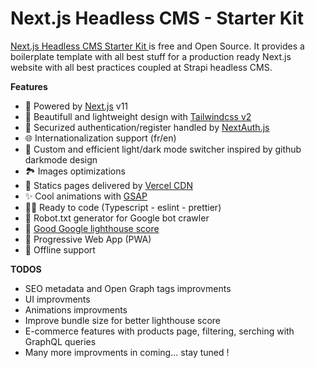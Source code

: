 # Next.js Headless CMS - Starter Kit 

[Next.js Headless CMS Starter Kit ](https://nextjs-headless-cms-starter-kit.flosrn.vercel.app) is free and Open Source. It provides a boilerplate template with all best stuff for a production ready Next.js website with all best practices coupled at Strapi headless CMS.

**Features**

- 🚀 Powered by [Next.js](https://nextjs.org/) v11
- 🍃 Beautifull and lightweight design with [Tailwindcss v2](https://tailwindcss.com)
- 🔐 Securized authentication/register handled by [NextAuth.js](https://next-auth.js.org/)
- 🌐 Internationalization support (fr/en)
- 🌙 Custom and efficient light/dark mode switcher inspired by github darkmode design
- 🏞 Images optimizations
- 🔺 Statics pages delivered by [Vercel CDN](https://vercel.com)
- ✨ Cool animations with [GSAP](https://greensock.com/gsap/)
- 👨‍💻 Ready to code (Typescript - eslint - prettier)
- 🤖 Robot.txt generator for Google bot crawler
- 💯 [Good Google lighthouse score](https://developers.google.com/speed/pagespeed/insights/?hl=fr&url=https://nextjs-headless-cms.tech/)
- 📱 Progressive Web App (PWA)
- 📴 Offline support


**TODOS** 

- SEO metadata and Open Graph tags improvments
- UI improvments
- Animations improvments
- Improve bundle size for better lighthouse score
- E-commerce features with products page, filtering, serching with GraphQL queries
- Many more improvments in coming... stay tuned !

